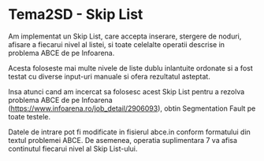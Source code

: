 # Tema2SD - Skip List

Am implementat un Skip List, care accepta inserare, stergere de noduri, afisare a fiecarui nivel al listei, si toate celelalte operatii descrise in problema ABCE de pe Infoarena.

Acesta foloseste mai multe nivele de liste dublu inlantuite ordonate si a fost testat cu diverse input-uri manuale si ofera rezultatul asteptat.

Insa atunci cand am incercat sa folosesc acest Skip List pentru a rezolva problema ABCE de pe Infoarena (https://www.infoarena.ro/job_detail/2906093), obtin Segmentation Fault pe toate testele.

Datele de intrare pot fi modificate in fisierul abce.in conform formatului din textul problemei ABCE. De asemenea, operatia suplimentara 7 va afisa continutul fiecarui nivel al Skip List-ului.
